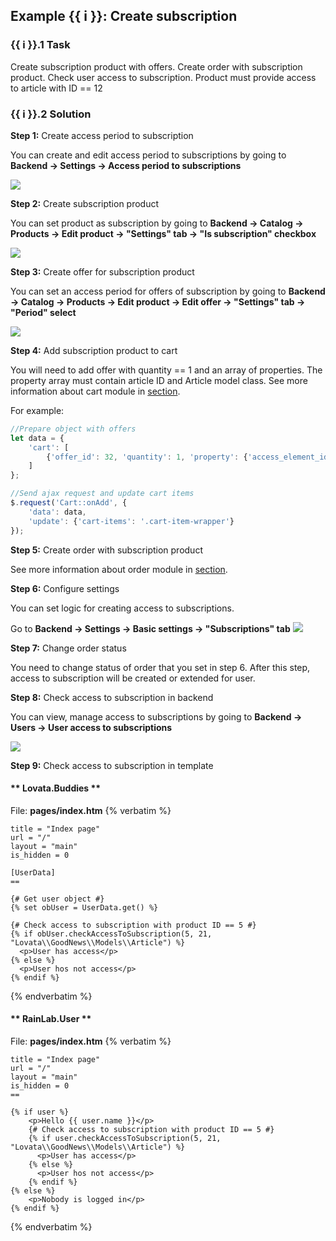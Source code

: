 ## Example {{ i }}: Create subscription

### {{ i }}.1 Task

Create subscription product with offers. Create order with subscription product.
Check user access to subscription. Product must provide access to article with ID == 12

### {{ i }}.2 Solution

**Step 1:** Create access period to subscription

You can create and edit access period to subscriptions by going to **Backend -> Settings -> Access period to subscriptions**

![](./../../../assets/images/backend-subscription-period-1.png)

**Step 2:** Create subscription product

You can set product as subscription by going to **Backend -> Catalog -> Products -> Edit product -> "Settings" tab -> "Is subscription" checkbox**

![](./../../../assets/images/backend-product-5.png)

**Step 3:** Create offer for subscription product

You can set an access period for offers of subscription by going to **Backend -> Catalog -> Products -> Edit product -> Edit offer -> "Settings" tab -> "Period" select**

![](./../../../assets/images/backend-offer-5.png)

**Step 4:** Add subscription product to cart

You will need to add offer with quantity == 1 and an array of properties. The property array must contain article ID and Article model class.
See more information about cart module in [section](modules/cart/home).

For example:
```javascript
//Prepare object with offers
let data = {
    'cart': [
        {'offer_id': 32, 'quantity': 1, 'property': {'access_element_id': 21, 'access_element_type': "Lovata\\GoodNews\\Models\\Article"}}
    ]
};

//Send ajax request and update cart items
$.request('Cart::onAdd', {
    'data': data,
    'update': {'cart-items': '.cart-item-wrapper'}
});
```

**Step 5:** Create order with subscription product

See more information about order module in [section](modules/order/home).

**Step 6:** Configure settings

You can set logic for creating access to subscriptions.

Go to **Backend -> Settings -> Basic settings -> "Subscriptions" tab**
![](./../../../assets/images/backend-settings-15.png)

**Step 7:** Change order status

You need to change status of order that you set in step 6.
After this step, access to subscription will be created or extended for user.

**Step 8:** Check access to subscription in backend

You can view, manage access to subscriptions by going to **Backend -> Users -> User access to subscriptions**

![](./../../../assets/images/backend-subscription-access-1.png)

**Step 9:** Check access to subscription in template

<!-- tabs:start -->
#### ** Lovata.Buddies **

File: **pages/index.htm**
{% verbatim %}
```twig
title = "Index page"
url = "/"
layout = "main"
is_hidden = 0

[UserData]
==

{# Get user object #}
{% set obUser = UserData.get() %}

{# Check access to subscription with product ID == 5 #}
{% if obUser.checkAccessToSubscription(5, 21, "Lovata\\GoodNews\\Models\\Article") %}
  <p>User has access</p>
{% else %}
  <p>User hos not access</p>
{% endif %}
```
{% endverbatim %}

#### ** RainLab.User **

File: **pages/index.htm**
{% verbatim %}
```twig
title = "Index page"
url = "/"
layout = "main"
is_hidden = 0
==

{% if user %}
    <p>Hello {{ user.name }}</p>
    {# Check access to subscription with product ID == 5 #}
    {% if user.checkAccessToSubscription(5, 21, "Lovata\\GoodNews\\Models\\Article") %}
      <p>User has access</p>
    {% else %}
      <p>User hos not access</p>
    {% endif %}
{% else %}
    <p>Nobody is logged in</p>
{% endif %}
```
{% endverbatim %}
<!-- tabs:end -->